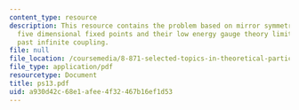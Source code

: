 ```yaml
---
content_type: resource
description: This resource contains the problem based on mirror symmetry in 3 dimensions,
  five dimensional fixed points and their low energy gauge theory limits, continuation
  past infinite coupling.
file: null
file_location: /coursemedia/8-871-selected-topics-in-theoretical-particle-physics-branes-and-gauge-theory-dynamics-fall-2004/a930d42c68e1afee4f32467b16ef1d53_ps13.pdf
file_type: application/pdf
resourcetype: Document
title: ps13.pdf
uid: a930d42c-68e1-afee-4f32-467b16ef1d53
---
```

